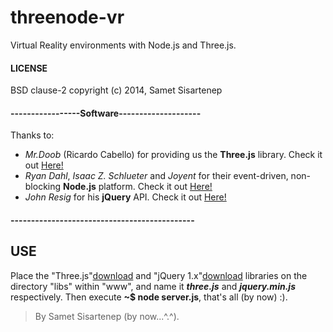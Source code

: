 threenode-vr
============

Virtual Reality environments with Node.js and Three.js.

#### LICENSE

BSD clause-2 copyright (c) 2014, Samet Sisartenep

#### -----------------Software--------------------

Thanks to:
- _Mr.Doob_ (Ricardo Cabello) for providing us the **Three.js** library. Check it out [Here!](http://threejs.org)
- _Ryan Dahl_, _Isaac Z. Schlueter_ and _Joyent_ for their event-driven, non-blocking **Node.js** platform. Check it out [Here!](http://nodejs.org)
- _John Resig_ for his **jQuery** API. Check it out [Here!](http://jquery.com)

#### ---------------------------------------------

## USE
Place the "Three.js"[download](http://github.com/mrdoob/three.js/zipball/master) and "jQuery 1.x"[download](http://jquery.com/download/) libraries on the directory "libs" within "www", and name it _**three.js**_ and _**jquery.min.js**_ respectively. Then execute **~$ node server.js**, that's all (by now) :).

> By Samet Sisartenep (by now...^.^).
